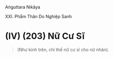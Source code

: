 Aṅguttara Nikāya

XXI. Phẩm Thân Do Nghiệp Sanh

# (IV) (203) Nữ Cư Sĩ

> (Như kinh trên, chỉ thế nữ cư sĩ cho nữ nhân).

